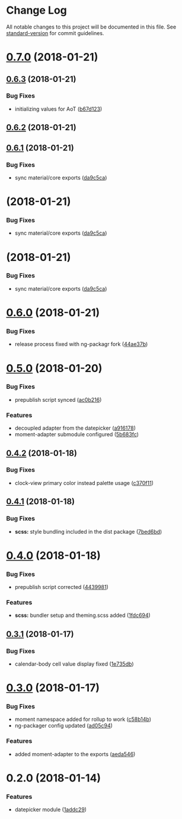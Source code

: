 # Change Log

All notable changes to this project will be documented in this file. See [standard-version](https://github.com/conventional-changelog/standard-version) for commit guidelines.

<a name="0.7.0"></a>
# [0.7.0](https://github.com/selvera/npm-datepicker/compare/v0.6.3...v0.7.0) (2018-01-21)



<a name="0.6.3"></a>
## [0.6.3](https://github.com/selvera/npm-datepicker/compare/v0.6.2...v0.6.3) (2018-01-21)


### Bug Fixes

* initializing values for AoT ([b67d123](https://github.com/selvera/npm-datepicker/commit/b67d123))



<a name="0.6.2"></a>
## [0.6.2](https://github.com/selvera/npm-datepicker/compare/v0.6.1...v0.6.2) (2018-01-21)



<a name="0.6.1"></a>
## [0.6.1](https://github.com/selvera/npm-datepicker/compare/v0.6.0...v0.6.1) (2018-01-21)


### Bug Fixes

* sync material/core exports ([da9c5ca](https://github.com/selvera/npm-datepicker/commit/da9c5ca))



<a name=""></a>
# [](https://github.com/selvera/npm-datepicker/compare/v0.6.0...v) (2018-01-21)


### Bug Fixes

* sync material/core exports ([da9c5ca](https://github.com/selvera/npm-datepicker/commit/da9c5ca))



<a name=""></a>
# [](https://github.com/selvera/npm-datepicker/compare/v0.6.0...v) (2018-01-21)


### Bug Fixes

* sync material/core exports ([da9c5ca](https://github.com/selvera/npm-datepicker/commit/da9c5ca))



<a name="0.6.0"></a>
# [0.6.0](https://github.com/selvera/npm-datepicker/compare/v0.5.0...v0.6.0) (2018-01-21)


### Bug Fixes

* release process fixed with ng-packagr fork ([44ae37b](https://github.com/selvera/npm-datepicker/commit/44ae37b))



<a name="0.5.0"></a>
# [0.5.0](https://github.com/selvera/npm-datepicker/compare/v0.4.2...v0.5.0) (2018-01-20)


### Bug Fixes

* prepublish script synced ([ac0b216](https://github.com/selvera/npm-datepicker/commit/ac0b216))


### Features

* decoupled adapter from the datepicker ([a916178](https://github.com/selvera/npm-datepicker/commit/a916178))
* moment-adapter submodule configured ([5b683fc](https://github.com/selvera/npm-datepicker/commit/5b683fc))



<a name="0.4.2"></a>
## [0.4.2](https://github.com/selvera/npm-datepicker/compare/v0.4.1...v0.4.2) (2018-01-18)


### Bug Fixes

* clock-view primary color instead palette usage ([c370f11](https://github.com/selvera/npm-datepicker/commit/c370f11))



<a name="0.4.1"></a>
## [0.4.1](https://github.com/selvera/npm-datepicker/compare/v0.4.0...v0.4.1) (2018-01-18)


### Bug Fixes

* **scss:** style bundling included in the dist package ([7bed6bd](https://github.com/selvera/npm-datepicker/commit/7bed6bd))



<a name="0.4.0"></a>
# [0.4.0](https://github.com/selvera/npm-datepicker/compare/v0.3.1...v0.4.0) (2018-01-18)


### Bug Fixes

* prepublish script corrected ([4439981](https://github.com/selvera/npm-datepicker/commit/4439981))


### Features

* **scss:** bundler setup and theming.scss added ([1fdc694](https://github.com/selvera/npm-datepicker/commit/1fdc694))



<a name="0.3.1"></a>
## [0.3.1](https://github.com/selvera/npm-datepicker/compare/v0.3.0...v0.3.1) (2018-01-17)


### Bug Fixes

* calendar-body cell value display fixed ([1e735db](https://github.com/selvera/npm-datepicker/commit/1e735db))



<a name="0.3.0"></a>
# [0.3.0](https://github.com/selvera/npm-datepicker/compare/v0.2.0...v0.3.0) (2018-01-17)


### Bug Fixes

* moment namespace added for rollup to work ([c58b14b](https://github.com/selvera/npm-datepicker/commit/c58b14b))
* ng-packager config updated ([ad05c94](https://github.com/selvera/npm-datepicker/commit/ad05c94))


### Features

* added moment-adapter to the exports ([aeda546](https://github.com/selvera/npm-datepicker/commit/aeda546))



<a name="0.2.0"></a>
# 0.2.0 (2018-01-14)


### Features

* datepicker module ([1addc29](https://github.com/selvera/npm-datepicker/commit/1addc29))
